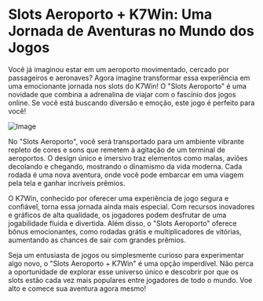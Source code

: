 # Slots Aeroporto + K7Win: Uma Jornada de Aventuras no Mundo dos Jogos

Você já imaginou estar em um aeroporto movimentado, cercado por passageiros e aeronaves? Agora imagine transformar essa experiência em uma emocionante jornada nos slots do K7Win! O "Slots Aeroporto" é uma novidade que combina a adrenalina de viajar com o fascínio dos jogos online. Se você está buscando diversão e emoção, este jogo é perfeito para você!

![Image](https://github.com/user-attachments/assets/b9de9dee-b60e-46a0-9e49-3c6ca594ed6f)

No "Slots Aeroporto", você será transportado para um ambiente vibrante repleto de cores e sons que remetem à agitação de um terminal de aeroportos. O design único e imersivo traz elementos como malas, aviões decolando e chegando, mostrando o dinamismo da vida moderna. Cada rodada é uma nova aventura, onde você pode embarcar em uma viagem pela tela e ganhar incríveis prêmios.

O K7Win, conhecido por oferecer uma experiência de jogo segura e confiável, torna essa jornada ainda mais especial. Com recursos inovadores e gráficos de alta qualidade, os jogadores podem desfrutar de uma jogabilidade fluida e divertida. Além disso, o "Slots Aeroporto" oferece bônus emocionantes, como rodadas grátis e multiplicadores de vitórias, aumentando as chances de sair com grandes prêmios.

Seja um entusiasta de jogos ou simplesmente curioso para experimentar algo novo, o "Slots Aeroporto + K7Win" é uma opção imperdível. Não perca a oportunidade de explorar esse universo único e descobrir por que os slots estão cada vez mais populares entre jogadores de todo o mundo. Voe alto e comece sua aventura agora mesmo!